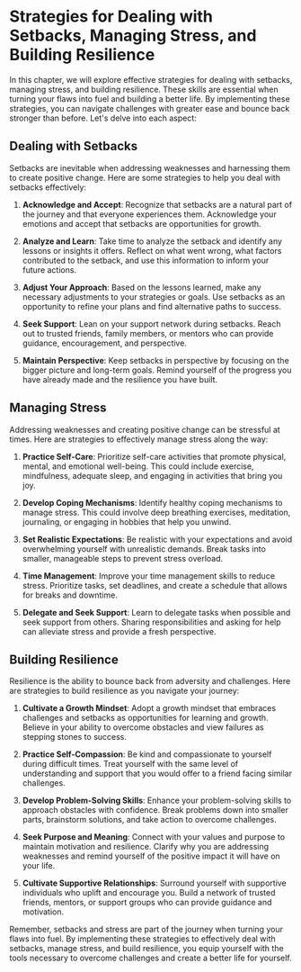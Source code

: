 Strategies for Dealing with Setbacks, Managing Stress, and Building Resilience
=========================================================================================

In this chapter, we will explore effective strategies for dealing with setbacks, managing stress, and building resilience. These skills are essential when turning your flaws into fuel and building a better life. By implementing these strategies, you can navigate challenges with greater ease and bounce back stronger than before. Let's delve into each aspect:

**Dealing with Setbacks**
-------------------------

Setbacks are inevitable when addressing weaknesses and harnessing them to create positive change. Here are some strategies to help you deal with setbacks effectively:

1. **Acknowledge and Accept**: Recognize that setbacks are a natural part of the journey and that everyone experiences them. Acknowledge your emotions and accept that setbacks are opportunities for growth.

2. **Analyze and Learn**: Take time to analyze the setback and identify any lessons or insights it offers. Reflect on what went wrong, what factors contributed to the setback, and use this information to inform your future actions.

3. **Adjust Your Approach**: Based on the lessons learned, make any necessary adjustments to your strategies or goals. Use setbacks as an opportunity to refine your plans and find alternative paths to success.

4. **Seek Support**: Lean on your support network during setbacks. Reach out to trusted friends, family members, or mentors who can provide guidance, encouragement, and perspective.

5. **Maintain Perspective**: Keep setbacks in perspective by focusing on the bigger picture and long-term goals. Remind yourself of the progress you have already made and the resilience you have built.

**Managing Stress**
-------------------

Addressing weaknesses and creating positive change can be stressful at times. Here are strategies to effectively manage stress along the way:

1. **Practice Self-Care**: Prioritize self-care activities that promote physical, mental, and emotional well-being. This could include exercise, mindfulness, adequate sleep, and engaging in activities that bring you joy.

2. **Develop Coping Mechanisms**: Identify healthy coping mechanisms to manage stress. This could involve deep breathing exercises, meditation, journaling, or engaging in hobbies that help you unwind.

3. **Set Realistic Expectations**: Be realistic with your expectations and avoid overwhelming yourself with unrealistic demands. Break tasks into smaller, manageable steps to prevent stress overload.

4. **Time Management**: Improve your time management skills to reduce stress. Prioritize tasks, set deadlines, and create a schedule that allows for breaks and downtime.

5. **Delegate and Seek Support**: Learn to delegate tasks when possible and seek support from others. Sharing responsibilities and asking for help can alleviate stress and provide a fresh perspective.

**Building Resilience**
-----------------------

Resilience is the ability to bounce back from adversity and challenges. Here are strategies to build resilience as you navigate your journey:

1. **Cultivate a Growth Mindset**: Adopt a growth mindset that embraces challenges and setbacks as opportunities for learning and growth. Believe in your ability to overcome obstacles and view failures as stepping stones to success.

2. **Practice Self-Compassion**: Be kind and compassionate to yourself during difficult times. Treat yourself with the same level of understanding and support that you would offer to a friend facing similar challenges.

3. **Develop Problem-Solving Skills**: Enhance your problem-solving skills to approach obstacles with confidence. Break problems down into smaller parts, brainstorm solutions, and take action to overcome challenges.

4. **Seek Purpose and Meaning**: Connect with your values and purpose to maintain motivation and resilience. Clarify why you are addressing weaknesses and remind yourself of the positive impact it will have on your life.

5. **Cultivate Supportive Relationships**: Surround yourself with supportive individuals who uplift and encourage you. Build a network of trusted friends, mentors, or support groups who can provide guidance and motivation.

Remember, setbacks and stress are part of the journey when turning your flaws into fuel. By implementing these strategies to effectively deal with setbacks, manage stress, and build resilience, you equip yourself with the tools necessary to overcome challenges and create a better life for yourself.

